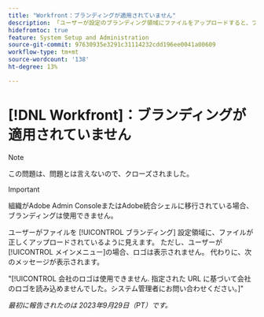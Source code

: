 ```yaml
---
title: "Workfront：ブランディングが適用されていません"
description: 「ユーザーが設定のブランディング領域にファイルをアップロードすると、ファイルが正しくアップロードされているように見えます。 ただし、ユーザーがメインメニューを表示した場合、ロゴは表示されません。 代わりに、エラーメッセージが表示されます。」
hidefromtoc: true
feature: System Setup and Administration
source-git-commit: 97630935e3291c31114232cdd196ee0041a00609
workflow-type: tm+mt
source-wordcount: '138'
ht-degree: 13%

---
```



# [!DNL Workfront]：ブランディングが適用されていません

>[!NOTE]
>
>この問題は、問題とは言えないので、クローズされました。

>[!IMPORTANT]
>
>組織がAdobe Admin ConsoleまたはAdobe統合シェルに移行されている場合、ブランディングは使用できません。

ユーザーがファイルを [!UICONTROL ブランディング] 設定領域に、ファイルが正しくアップロードされているように見えます。 ただし、ユーザーが [!UICONTROL メインメニュー]の場合、ロゴは表示されません。 代わりに、次のメッセージが表示されます。

&quot;[!UICONTROL 会社のロゴは使用できません. 指定された URL に基づいて会社のロゴを読み込めませんでした。システム管理者にお問い合わせください。]&quot;

_最初に報告されたのは 2023年9月29日（PT）です。_
